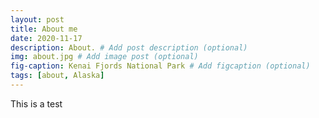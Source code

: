 ```yaml
---
layout: post
title: About me
date: 2020-11-17
description: About. # Add post description (optional)
img: about.jpg # Add image post (optional)
fig-caption: Kenai Fjords National Park # Add figcaption (optional)
tags: [about, Alaska]
---
```


This is a test